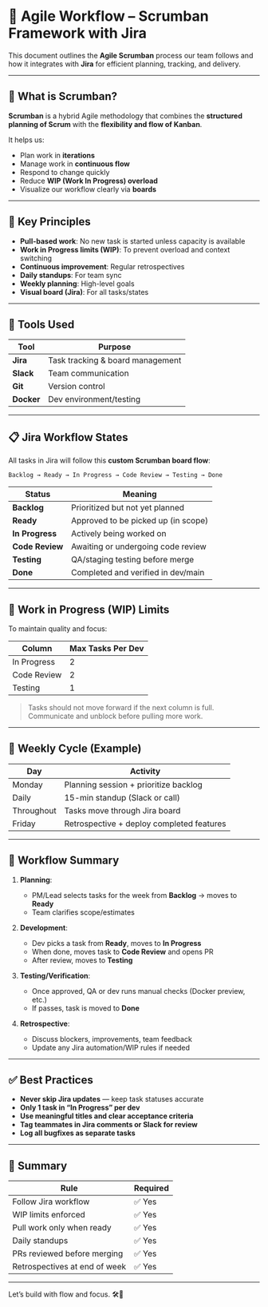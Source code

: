 # 🔄 Agile Workflow – Scrumban Framework with Jira

This document outlines the **Agile Scrumban** process our team follows and how it integrates with **Jira** for efficient planning, tracking, and delivery.

---

## 🧠 What is Scrumban?

**Scrumban** is a hybrid Agile methodology that combines the **structured planning of Scrum** with the **flexibility and flow of Kanban**.

It helps us:
- Plan work in **iterations**
- Manage work in **continuous flow**
- Respond to change quickly
- Reduce **WIP (Work In Progress) overload**
- Visualize our workflow clearly via **boards**

---

## 🧱 Key Principles

- **Pull-based work**: No new task is started unless capacity is available
- **Work in Progress limits (WIP)**: To prevent overload and context switching
- **Continuous improvement**: Regular retrospectives
- **Daily standups**: For team sync
- **Weekly planning**: High-level goals
- **Visual board (Jira)**: For all tasks/states

---

## 🧰 Tools Used

| Tool     | Purpose                          |
|----------|----------------------------------|
| **Jira** | Task tracking & board management |
| **Slack**| Team communication               |
| **Git**  | Version control                  |
| **Docker** | Dev environment/testing        |

---

## 📋 Jira Workflow States

All tasks in Jira will follow this **custom Scrumban board flow**:

```
Backlog → Ready → In Progress → Code Review → Testing → Done
```

| Status         | Meaning                                |
|----------------|----------------------------------------|
| **Backlog**    | Prioritized but not yet planned        |
| **Ready**      | Approved to be picked up (in scope)    |
| **In Progress**| Actively being worked on               |
| **Code Review**| Awaiting or undergoing code review     |
| **Testing**    | QA/staging testing before merge        |
| **Done**       | Completed and verified in dev/main     |

---

## 🚦 Work in Progress (WIP) Limits

To maintain quality and focus:

| Column        | Max Tasks Per Dev |
|---------------|-------------------|
| In Progress   | 2                 |
| Code Review   | 2                 |
| Testing       | 1                 |

> Tasks should not move forward if the next column is full. Communicate and unblock before pulling more work.

---

## 🔁 Weekly Cycle (Example)

| Day         | Activity                                  |
|-------------|-------------------------------------------|
| Monday      | Planning session + prioritize backlog     |
| Daily       | 15-min standup (Slack or call)            |
| Throughout  | Tasks move through Jira board             |
| Friday      | Retrospective + deploy completed features |

---

## 📌 Workflow Summary

1. **Planning**:
   - PM/Lead selects tasks for the week from **Backlog** → moves to **Ready**
   - Team clarifies scope/estimates

2. **Development**:
   - Dev picks a task from **Ready**, moves to **In Progress**
   - When done, moves task to **Code Review** and opens PR
   - After review, moves to **Testing**

3. **Testing/Verification**:
   - Once approved, QA or dev runs manual checks (Docker preview, etc.)
   - If passes, task is moved to **Done**

4. **Retrospective**:
   - Discuss blockers, improvements, team feedback
   - Update any Jira automation/WIP rules if needed

---

## ✅ Best Practices

- **Never skip Jira updates** — keep task statuses accurate
- **Only 1 task in “In Progress” per dev**
- **Use meaningful titles and clear acceptance criteria**
- **Tag teammates in Jira comments or Slack for review**
- **Log all bugfixes as separate tasks**

---

## 🧾 Summary

| Rule                                | Required |
|-------------------------------------|----------|
| Follow Jira workflow                | ✅ Yes |
| WIP limits enforced                 | ✅ Yes |
| Pull work only when ready           | ✅ Yes |
| Daily standups                      | ✅ Yes |
| PRs reviewed before merging         | ✅ Yes |
| Retrospectives at end of week       | ✅ Yes |

---

Let’s build with flow and focus. 🛠️🚀
